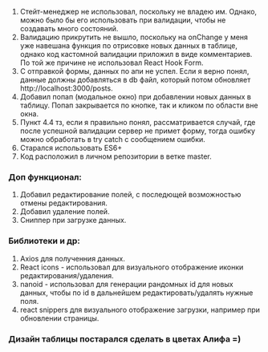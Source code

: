 1.    Стейт-менеджер не использовал, поскольку не владею им. Однако, можно было бы его использовать при валидации, чтобы не создавать много состояний.
2.    Валидацию прикрутить не вышло, поскольку на onChange у меня уже навешана функция по отрисовке новых данных в таблице, однако код кастомной валидации приложил в виде комментариев. По той же причине не использовал React Hook Form.
3.    C отправкой формы, данных по апи не успел. Если я верно понял, данные должны добавляться в db файл, который потом обновляет http://localhost:3000/posts.
4.    Добавил попап (модальное окно) при добавлении новых данных в таблицу. Попап закрывается по кнопке, так и кликом по области вне окна.
5.    Пункт 4.4 тз, если я правильно понял, рассматривается случай, где после успешной валидации сервер не примет форму, тогда ошибку можно обработать в try catch с сообщением ошибки.
6.    Старался использовать ES6+
7.    Код расположил в личном репозитории в ветке master.

### Доп функционал:

1.    Добавил редактирование полей, с последющей возможностью отмены редактирования.
2.    Добавил удаление полей.
3.    Сниппер при загрузке данных.

### Библиотеки и др:

1.    Axios для полученния данных.
2.    React icons - использовал для визуального отображение иконки редактирования/удаления.
3.    nanoid - использовал для генерации рандомных id для новых данных, чтобы по id в дальнейшем редактировать/удалять нужные поля.
4.    react snippers для визуального отображение загрузки, например при обновлении страницы.

### Дизайн таблицы постарался сделать в цветах Алифа =)

